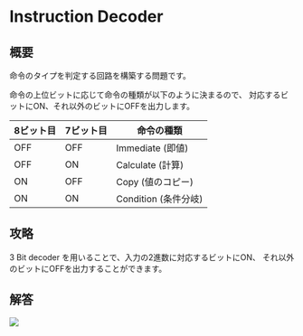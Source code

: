 # Instruction Decoder

## 概要

命令のタイプを判定する回路を構築する問題です。

命令の上位ビットに応じて命令の種類が以下のように決まるので、
対応するビットに<span class="T">ON</span>、それ以外のビットに<span class="F">OFF</span>を出力します。

|8ビット目|7ビット目|命令の種類|
|---|---|---|
|<span class="F">OFF</span>|<span class="F">OFF</span>|Immediate (即値)|
|<span class="F">OFF</span>|<span class="T">ON</span>|Calculate (計算)|
|<span class="T">ON</span>|<span class="F">OFF</span>|Copy (値のコピー)|
|<span class="T">ON</span>|<span class="T">ON</span>|Condition (条件分岐)|

## 攻略

3 Bit decoder を用いることで、入力の2進数に対応するビットに<span class="T">ON</span>、
それ以外のビットに<span class="F">OFF</span>を出力することができます。

## 解答

![](https://gist.githubusercontent.com/mikecat/b64b484ee0bfa969cc1e738af31e9e58/raw/e8a4ffbefd657ee242cd9196bc5a40c0738b1935/20220415220749_1.jpg)
